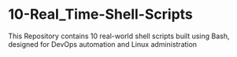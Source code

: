 # 10-Real_Time-Shell-Scripts
This Repository contains 10 real-world shell scripts built using Bash, designed for DevOps automation and Linux administration
